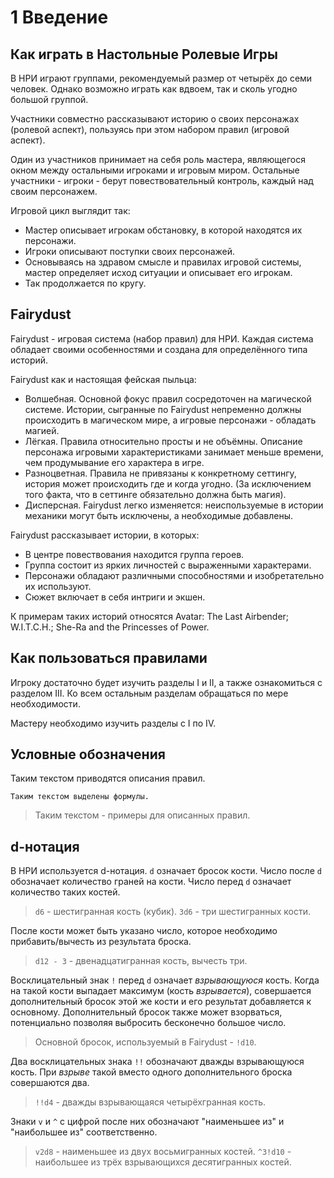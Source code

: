 # 1 Введение

## Как играть в Настольные Ролевые Игры

В НРИ играют группами, рекомендуемый размер от четырёх до семи человек.
Однако возможно играть как вдвоем, так и сколь угодно большой группой.

Участники совместно рассказывают историю о своих персонажах (ролевой аспект),
пользуясь при этом набором правил (игровой аспект).

Один из участников принимает на себя роль мастера, являющегося окном между остальными игроками и игровым миром.
Остальные участники - игроки - берут повествовательный контроль, каждый над своим персонажем.

Игровой цикл выглядит так:
- Мастер описывает игрокам обстановку, в которой находятся их персонажи.
- Игроки описывают поступки своих персонажей.
- Основываясь на здравом смысле и правилах игровой системы, мастер определяет исход ситуации и описывает его игрокам.
- Так продолжается по кругу.

## Fairydust

Fairydust - игровая система (набор правил) для НРИ.
Каждая система обладает своими особенностями и создана для определённого типа историй.

Fairydust как и настоящая фейская пыльца:
- Волшебная. Основной фокус правил сосредоточен на магической системе.
  Истории, сыгранные по Fairydust непременно должны происходить в магическом мире,
  а игровые персонажи - обладать магией.
- Лёгкая. Правила относительно просты и не объёмны.
  Описание персонажа игровыми характеристиками занимает меньше времени,
  чем продумывание его характера в игре.
- Разноцветная. Правила не привязаны к конкретному сеттингу, история может происходить где и когда угодно.
  (За исключением того факта, что в сеттинге обязательно должна быть магия).
- Дисперсная. Fairydust легко изменяется: неиспользуемые в истории механики могут быть исключены,
  а необходимые добавлены.

Fairydust рассказывает истории, в которых:
- В центре повествования находится группа героев.
- Группа состоит из ярких личностей с выраженными характерами.
- Персонажи обладают различными способностями и изобретательно их используют.
- Сюжет включает в себя интриги и экшен.

К примерам таких историй относятся Avatar: The Last Airbender; W.I.T.C.H.; She-Ra and the Princesses of Power.

## Как пользоваться правилами

Игроку достаточно будет изучить разделы I и II, а также ознакомиться с разделом III.
Ко всем остальным разделам обращаться по мере необходимости.

Мастеру необходимо изучить разделы с I по IV.

## Условные обозначения

Таким текстом приводятся описания правил.

`Таким текстом выделены формулы.`

>Таким текстом - примеры для описанных правил.

## d-нотация

В НРИ используется d-нотация. `d` означает бросок кости.
Число после `d` обозначает количество граней на кости.
Число перед `d` означает количество таких костей.

>`d6` - шестигранная кость (кубик).
>`3d6` - три шестигранных кости.

После кости может быть указано число, которое необходимо прибавить/вычесть из результата броска.

>`d12 - 3` - двенадцатигранная кость, вычесть три.

Восклицательный знак `!` перед `d` означает _взрывающуюся_ кость.
Когда на такой кости выпадает максимум (кость _взрывается_),
совершается дополнительный бросок этой же кости и его результат добавляется к основному.
Дополнительный бросок также может взорваться, потенциально позволяя выбросить бесконечно большое число.

>Основной бросок, используемый в Fairydust - `!d10`.

Два восклицательных знака `!!` обозначают дважды взрывающуюся кость.
При _взрыве_ такой вместо одного дополнительного броска совершаются два.

>`!!d4` - дважды взрывающаяся четырёхгранная кость.

Знаки `v` и `^` с цифрой после них обозначают "наименьшее из" и "наибольшее из" соответственно.

>`v2d8` - наименьшее из двух восьмигранных костей.
>`^3!d10` - наибольшее из трёх взрывающихся десятигранных костей.